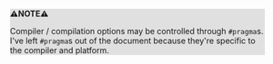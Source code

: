<div style="margin:2em; background-color: #e0e0e0;">

<strong>⚠️NOTE️️️⚠️</strong>

Compiler / compilation options may be controlled through `#pragma`s. I've left `#pragma`s out of the document because they're specific to the compiler and platform.
</div>

